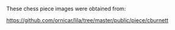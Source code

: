 These chess piece images were obtained from:

https://github.com/ornicar/lila/tree/master/public/piece/cburnett
